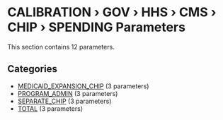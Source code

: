 # CALIBRATION › GOV › HHS › CMS › CHIP › SPENDING Parameters

This section contains 12 parameters.

## Categories

- [MEDICAID_EXPANSION_CHIP](medicaid_expansion_chip/index.md) (3 parameters)
- [PROGRAM_ADMIN](program_admin/index.md) (3 parameters)
- [SEPARATE_CHIP](separate_chip/index.md) (3 parameters)
- [TOTAL](total/index.md) (3 parameters)
